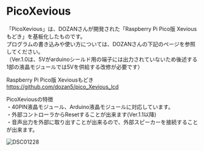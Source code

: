 # PicoXevious

「PicoXevious」は、DOZANさんが開発された「Raspberry Pi Pico版 Xeviousもどき」を基板化したものです。<BR>
プログラムの書き込みや使い方については、DOZANさんの下記のページを参照してください。<BR>
（Ver.1.0は、5Vがarduinoシールド用の端子には出力されていないため後述する1部の液晶モジュールでは5Vを供給する改修が必要です）<BR>

Raspberry Pi Pico版 Xeviousもどき<BR>
https://github.com/dozan5/pico_Xevious_lcd

PicoXeviousの特徴<BR>
・40PIN液晶モジュール、Arduino液晶モジュールに対応しています。<BR>
・外部コントローラからResetすることが出来ます(Ver.1.1以降)<BR>
・音声出力を外部に取り出すことが出来るので、外部スピーカーを接続することが出来ます。<BR>


![DSC01228](https://user-images.githubusercontent.com/62051355/230727969-cdda31c2-3542-435a-b6f3-ea0817d7b854.JPG)
